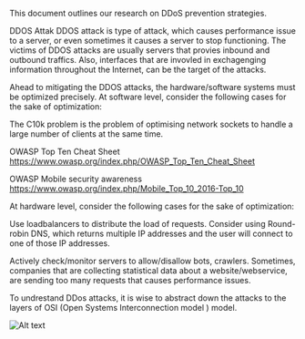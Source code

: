 This document outlines our research on DDoS prevention strategies.

DDOS Attak
DDOS attack is type of attack, which causes performance issue to a server, or even sometimes it causes a server to stop functioning. The victims of DDOS attacks are usually servers that provies inbound and outbound traffics. Also, interfaces that are invovled in exchagenging information throughout the Internet, can be the target of the attacks.

Ahead to mitigating the DDOS attacks, the hardware/software systems must be optimized precisely. At software level, consider the following cases for the sake of optimization:

The C10k problem is the problem of optimising network sockets to handle a large number of clients at the same time.

OWASP Top Ten Cheat Sheet https://www.owasp.org/index.php/OWASP_Top_Ten_Cheat_Sheet

OWASP Mobile security awareness https://www.owasp.org/index.php/Mobile_Top_10_2016-Top_10

At hardware level, consider the following cases for the sake of optimization:

Use loadbalancers to distribute the load of requests.
Consider using Round-robin DNS, which returns multiple IP addresses and the user will connect to one of those IP addresses. 

Actively check/monitor servers to allow/disallow bots, crawlers. Sometimes, companies that are collecting statistical data about a website/webservice, are sending too many requests that causes performance issues.

To undrestand DDos attacks, it is wise to abstract down the attacks to the layers of OSI (Open Systems Interconnection model ) model.

![Alt text](https://s-media-cache-ak0.pinimg.com/originals/55/53/bd/5553bdf0a193142af2976db02c4bb920.gif?raw=true "OSI MODEL")
